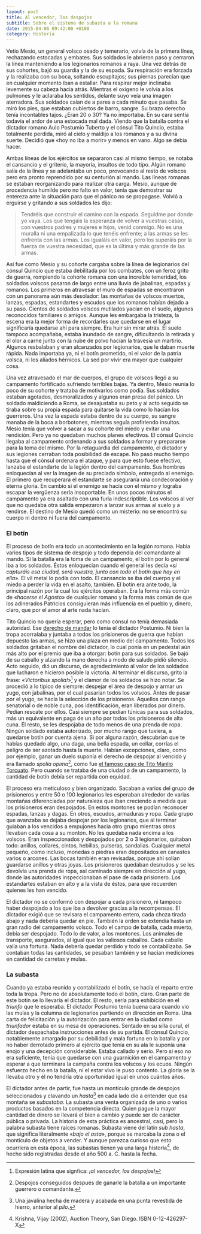 ```yaml
---
layout: post
title: Al vencedor, los despojos
subtitle: Sobre el sistema de subasta a la romana
date: 2015-04-06 09:42:00 +0100
category: Historia
---
```


Vetio Mesio, un general volsco osado y temerario, volvía de la primera línea, rechazando estocadas y embates. Sus soldados le abrieron paso y cerraron la línea manteniendo a los legionarios romanos a raya. Una vez detrás de sus cohortes, bajó su guardia y la de su espada. Su respiración era forzada y la realizaba con su boca, soltando escupitajos; sus piernas parecían que en cualquier momento iban a estallar. Para respirar mejor inclinaba levemente su cabeza hacia atrás. Mientras el oxígeno le volvía a los pulmones y le aclaraba los sentidos, delante suyo veía una imagen aterradora. Sus soldados caían de a pares a cada minuto que pasaba. Se miró los pies, que estaban cubiertos de barro, sangre. Su brazo derecho tenía incontables tajos. ¿Eran 20 o 30? Ya no importaba. En su cara sentía todavía el ardor de una estocada mal dada. Viendo que la batalla contra el dictador romano Aulo Postumio Tuberto y el cónsul Tito Quincio, estaba totalmente perdida, miró al cielo y maldijo a los romanos y a su divina suerte. Decidió que «hoy no iba a morir» y menos en vano. Algo se debía hacer.

Ambas líneas de los ejércitos se separaron casi al mismo tiempo, se notaba el cansancio y el griterío, la mayoría, insultos de todo tipo. Algún romano salía de la línea y se adelantaba un poco, provocando al resto de volscos pero era pronto reprendido por su centurión al mando. Las líneas romanas se estaban reorganizando para realizar otra carga. Mesio, aunque de procedencia humilde pero no falto en valor, tenía que demostrar su entereza ante la situación para que el pánico no se propagase. Volvió a erguirse y gritando a sus soldados les dijo:

> Tendréis que construir el camino con la espada. Seguidme por donde yo vaya. Los que tengáis la esperanza de volver a vuestras casas, con vuestros padres y mujeres e hijos, venid conmigo. No es una muralla ni una empalizada lo que tenéis enfrente; a las armas se les enfrenta con las armas. Los igualáis en valor, pero los superáis por la fuerza de vuestra necesidad, que es la última y más grande de las armas.

Así fue como Mesio y su cohorte cargaba sobre la línea de legionarios del cónsul Quincio que estaba debilitada por los combates, con un feroz grito de guerra, rompiendo la cohorte romana con una increíble temeridad, los soldados volscos pasaron de largo entre una lluvia de jabalinas, espadas y romanos. Los primeros en atravesar el muro de espadas se encontraron con un panorama aún más desolador: las montañas de volscos muertos, lanzas, espadas, estandartes y escudos que los romanos habían dejado a su paso. Cientos de soldados volscos mutilados yacían en el suelo, algunos reconocidos familiares o amigos. Aunque les embargaba la tristeza, la escena era la mejor forma de recordarles que quedarse en el lugar significaría quedarse ahí para siempre. Era huir sin mirar atrás. El suelo tampoco acompañaba, estaba inundado de sangre, dificultando la retirada y el olor a carne junto con la nube de polvo hacían la travesía un martirio. Algunos resbalaban y eran alcanzados por legionarios, que le daban muerte rápida. Nada importaba ya, ni el botín prometido, ni el valor de la patria volsca, ni los aliados hérnicos. La sed por vivir era mayor que cualquier cosa.

Una vez atravesado el mar de cuerpos, el grupo de volscos llegó a su campamento fortificado sufriendo terribles bajas. Ya dentro, Mesio reunía lo poco de su cohorte y trataba de motivarlos como podía. Sus soldados estaban agotados, desmoralizados y algunos eran presa del pánico. Un soldado maldiciendo a Roma, se desajustaba su peto y al acto seguido se tiraba sobre su propia espada para quitarse la vida como lo hacían los guerreros. Una vez la espada estaba dentro de su cuerpo, su sangre manaba de la boca a borbotones, mientras seguía profiriendo insultos. Mesio tenía que volver a sacar a su cohorte del miedo y evitar una rendición. Pero ya no quedaban muchos planes efectivos. El cónsul Quincio llegaba al campamento ordenando a sus soldados a formar y prepararse para la toma del mismo. Por la retaguardia del campamento, el dictador y sus legiones cerraban toda posibilidad de escape. No pasó mucho tiempo hasta que el cónsul ordenara el ataque, y para que esto fuese efectivo, lanzaba el estandarte de la legión dentro del campamento. Sus hombres enloquecían al ver la imagen de su preciado símbolo, entregado al enemigo. El primero que recuperara el estandarte se aseguraría una condecoración y eterna gloria. En cambio si el enemigo se hacía con el mismo y lograba escapar la vergüenza sería insoportable. En unos pocos minutos el campamento ya era asaltado con una furia indescriptible. Los volscos al ver que no quedaba otra salida empezaron a lanzar sus armas al suelo y a rendirse. El destino de Mesio quedó como un misterio: no se encontró su cuerpo ni dentro ni fuera del campamento.

### El botín

El proceso de botín era todo un acontecimiento en la legión romana. Había varios tipos de sistema de despojo y todo dependía del comandante al mando. Si la batalla era la toma de un campamento, el botín por lo general iba a los soldados. Éstos enloquecían cuando el general les decía «*si capturáis esa ciudad, será vuestra, junto con todo el botín que hay en ella*». El vil metal lo podía con todo. El cansancio se iba del cuerpo y el miedo a perder la vida en el asalto, también. El botín era ante todo, la principal razón por la cual los ejércitos operaban. Era la forma más común de «*hacerse el Agosto*» de cualquier romano y la forma más común de que los adinerados Patricios consiguieran más influencia en el pueblo y, dinero, claro, que por el amor al arte nada hacían.

Tito Quincio no quería esperar, pero como cónsul no tenía demasiada autoridad. Ese [derecho de mandar][dictador] lo tenía el dictador Postumio. Ni bien la tropa acorralaba y juntaba a todos los prisioneros de guerra que habían depuesto las armas, se hizo una plaza en medio del campamento. Todos los soldados gritaban el nombre del dictador, lo cual ponía en un pedestal aún más alto por el premio que iba a otorgar: botín para sus soldados. Se bajó de su caballo y alzando la mano derecha a modo de saludo pidió silencio. Acto seguido, dió un discurso, de agradecimiento al valor de los soldados que lucharon e hicieron posible la victoria. Al terminar el discurso, grito la frase: «*Victoribus spolia!*»[^1] y el clamor de los soldados se hizo notar. Se procedió a lo típico de siempre: despejar el área de despojo y armar un yugo, con jabalinas, por el cual pasarían todos los volscos. Antes de pasar por el yugo, se hacía la selección de los prisioneros. Aquellos con rango senatorial o de noble cuna, pos identificación, eran liberados por dinero. Pedían rescate por ellos. Casi siempre se pedían túnicas para sus soldados, más un equivalente en paga de un año por todos los prisioneros de alta cuna. El resto, se les despojaba de todo menos de una prenda de ropa. Ningún soldado estaba autorizado, por mucho rango que tuviera, a quedarse botín por cuenta ajena. Si por alguna razón, descubrían que te habías quedado algo, una daga, una bella espada, un collar, corrías el peligro de ser azotado hasta la muerte. Habían excepciones, claro, como por ejemplo, ganar un duelo suponía el derecho de despojar al vencido y era llamado *spolia opima*[^2], como fue [el famoso caso de Tito Manlio Torcuato][severidad]. Pero cuando se trataba de una ciudad o de un campamento, la cantidad de botín debía ser repartida con equidad.

El proceso era meticuloso y bien organizado. Sacaban a varios del grupo de prisioneros y entre 50 o 100 legionarios les esperaban alrededor de varias montañas diferenciadas por naturaleza que iban creciendo a medida que los prisioneros eran despojados. En estos montones se podían reconocer espadas, lanzas y dagas. En otros, escudos, armaduras y ropa. Cada grupo que avanzaba se dejaba despojar por los legionarios, que al terminar guiaban a los vencidos a empujones hacia otro grupo mientras otros llevaban cada cosa a su montón. No les quedaba nada encima a los volscos. Eran inspeccionados y despojados por 2 o 3 legionarios, quitaban todo: anillos, collares, cintos, hebillas, pulseras, sandalias. Cualquier metal pequeño, como incluso, monedas o piedras eran depositados en canastos varios o arcones. Las bocas también eran revisadas, porque ahí solían guardarse anillos y otras joyas. Los prisioneros quedaban desnudos y se les devolvía una prenda de ropa, así caminado siempre en dirección al yugo, donde las autoridades inspeccionaban el pase de cada prisionero. Los estandartes estaban en alto y a la vista de éstos, para que recuerden quienes les han vencido.

El dictador no se conformó con despojar a cada prisionero, ni tampoco haber despojado a los que iba a devolver gracias a la recompensas. El dictador exigió que se revisara el campamento entero, cada choza tirada abajo y nada debería quedar en pie. También la orden se extendía hasta un gran radio del campamento volsco. Todo el campo de batalla, cada muerto, debía ser despojado. Todo lo de valor, a los montones. Los animales de transporte, asegurados, al igual que los valiosos caballos. Cada caballo valía una fortuna. Nada debería quedar perdido y todo se contabilizaba. Se contaban todas las cantidades, se pesaban también y se hacían mediciones en cantidad de carretas y mulas.

### La subasta

Cuando ya estaba reunido y contabilizado el botín, se hacía el reparto entre toda la tropa. Pero no de absolutamente todo el botín, claro. Gran parte de este botín se lo llevaría el dictador. El resto, sería para exhibición en el *triunfo* que le esperaba. El dictador Postumio tenía buena cara cuando vio las mulas y la columna de legionarios partiendo en dirección en Roma. Una carta de felicitación y la autorización para entrar en la ciudad como *triunfador* estaba en su mesa de operaciones. Sentado en su silla curul, el dictador despachaba instrucciones antes de su partida. El cónsul Quincio, notablemente amargado por su debilidad y mala fortuna en la batalla y por no haber derrotado primero al ejército que tenía en su ala le suponía una enojo y una decepción considerable. Estaba callado y serio.  Pero si eso no era suficiente, tenía que quedarse con una guarnición en el campamento y esperar a que terminara la campaña contra los volscos y los ecuos. Ningún esfuerzo hecho en la batalla, ni el estar vivo le puso contento. La gloria se la llevaba otro y él no tendría otra oportunidad igual en unos cuántos años.

El dictador antes de partir, fue hasta un montículo grande de despojos seleccionados y clavando un *hasta*[^3] en cada lado dio a entender que esa montaña se *subastaba*. La subasta una venta organizada de uno o varios productos basados en la competencia directa. Quien pague la mayor cantidad de dinero se llevará el bien a cambio y puede ser de carácter pública o privada. La historia de esta práctica es ancestral, casi, pero la palabra subasta tiene raíces romanas. Subasta viene del latín *sub hasta*, que significa literalmente «*bajo el asta*», porque se marcaba la zona o el montículo de objetos a vender. Y aunque parezca curioso que esto ocurriera en esta época, las subastas tienen ya una larga historia[^4], de hecho sido registradas desde el año 500 a. C. hasta la fecha.

[^1]: Expresión latina que signfica: *¡al vencedor, los despojos!*
[^2]: Despojos conseguidos después de ganarle la batalla a un importante guerrero o comandante.
[^3]: Una javalina hecha de madera y acabada en una punta revestida de hierro, anterior al *pilo*.
[^4]: Krishna, Vijay (2002), Auction Theory, San Diego. ISBN 0-12-426297-X

[dictador]: /2014/11/05/la-historia-de-cincinato/ "La historia de Cincinato, el dictador que fue bueno"
[severidad]: /2014/11/01/severidad/ "La severidad romana"
